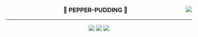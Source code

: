 <div align="center">
  
  <img align="right" src="https://github-readme-stats.vercel.app/api/top-langs/?username=pepper-pudding&theme=dracula&exclude_repo=Computer-Science-Engineering&layout=compact&langs_count=10"/>
  
  ### 🎀 PEPPER-PUDDING 🎀 
  ---
  
  <a href="https://github.com/pepper-pudding"><img src="https://hits.seeyoufarm.com/api/count/incr/badge.svg?url=https%3A%2F%2Fgithub.com%2Fpepper-pudding&count_bg=%23000000&title_bg=%23000000&icon=github.svg&icon_color=%23E7E7E7&title=GitHub&edge_flat=false)"/></a> <a href="https://solved.ac/pepper_pudding"><img src="http://mazassumnida.wtf/api/mini/generate_badge?boj=pepper_pudding"/></a> <a href="https://pepper-pudding.tistory.com"><img src="https://img.shields.io/badge/ServerDevPudding-E5511E?style=flat-square&logo=Blogger&logoColor=white"/></a> 

  <br>
 
</div>
